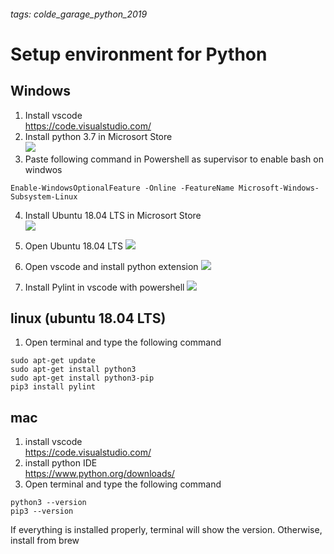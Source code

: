 ###### tags: colde_garage_python_2019
# Setup environment for Python
## Windows
1. Install vscode  
https://code.visualstudio.com/
2. Install python 3.7 in Microsort Store  
![](https://i.imgur.com/gXOOn11.png)
3. Paste following command in Powershell as supervisor to enable bash on windwos  
```
Enable-WindowsOptionalFeature -Online -FeatureName Microsoft-Windows-Subsystem-Linux
```
4.  Install Ubuntu 18.04 LTS in Microsort Store  
![](https://i.imgur.com/Kfcx9Bq.png)

5. Open Ubuntu 18.04 LTS
![](https://i.imgur.com/uNHeHIK.png)


6. Open vscode and install python extension
![](https://i.imgur.com/ROXLEfw.png)

7.  Install Pylint in vscode with powershell
![](https://i.imgur.com/KcAOrUG.png)  

## linux (ubuntu 18.04 LTS)
1. Open terminal and type the following command
```
sudo apt-get update
sudo apt-get install python3
sudo apt-get install python3-pip
pip3 install pylint
```
## mac
1. install vscode  
https://code.visualstudio.com/
2. install python IDE  
https://www.python.org/downloads/
3. Open terminal and type the following command
```
python3 --version
pip3 --version
```
If everything is installed properly, terminal will show the version.
Otherwise, install from brew

